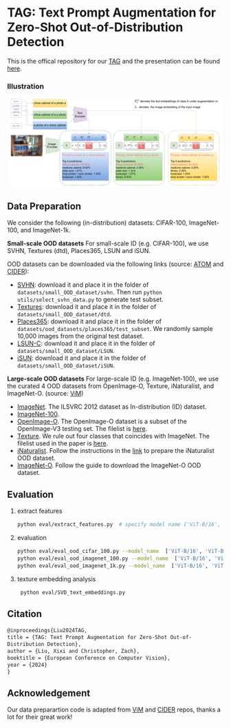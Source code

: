  
#  TAG: Text Prompt Augmentation for Zero-Shot Out-of-Distribution Detection

This is the offical repository for our [TAG](https://drive.google.com/file/d/1kAe3RQdOr-ViR3xwTSccnzxVYvYNUeGv/view?usp=sharing) and the presentation can be found [here](https://youtu.be/LMr6oOOCz9Q?si=MDfUTmqJe_sChNLs).


### Illustration

![Arch_figure](teaser.png)

## Data Preparation

We consider the following (in-distribution) datasets: CIFAR-100, ImageNet-100, and ImageNet-1k. 

**Small-scale OOD datasets** For small-scale ID (e.g. CIFAR-100), we use SVHN, Textures (dtd), Places365, LSUN and iSUN. 

OOD datasets can be downloaded via the following links (source: [ATOM](https://github.com/jfc43/informative-outlier-mining/blob/master/README.md) and [CIDER](https://github.com/deeplearning-wisc/cider?tab=readme-ov-file#how-to-exploit-hyperspherical-embeddings-for-out-of-distribution-detection)):

* [SVHN](http://ufldl.stanford.edu/housenumbers/test_32x32.mat): download it and place it in the folder of `datasets/small_OOD_dataset/svhn`. Then run `python utils/select_svhn_data.py` to generate test subset.
* [Textures](https://www.robots.ox.ac.uk/~vgg/data/dtd/download/dtd-r1.0.1.tar.gz): download it and place it in the folder of `datasets/small_OOD_dataset/dtd`.
* [Places365](http://data.csail.mit.edu/places/places365/test_256.tar): download it and place it in the folder of `datasets/ood_datasets/places365/test_subset`. We randomly sample 10,000 images from the original test dataset. 
* [LSUN-C](https://www.dropbox.com/s/fhtsw1m3qxlwj6h/LSUN.tar.gz): download it and place it in the folder of `datasets/small_OOD_dataset/LSUN`.
* [iSUN](https://www.dropbox.com/s/ssz7qxfqae0cca5/iSUN.tar.gz): download it and place it in the folder of `datasets/small_OOD_dataset/iSUN`.

**Large-scale OOD datasets** For large-scale ID (e.g. ImageNet-100), we use the curated 4 OOD datasets from OpenImage-O, Texture, iNaturalist, and ImageNet-O. (source: [ViM](https://github.com/haoqiwang/vim))
 
- [ImageNet](https://www.image-net.org/). The ILSVRC 2012 dataset as In-distribution (ID) dataset. 
- [ImageNet-100](https://github.com/deeplearning-wisc/MCM).
- [OpenImage-O](https://github.com/openimages/dataset/blob/main/READMEV3.md). The OpenImage-O dataset is a subset of the OpenImage-V3 testing set. The filelist is [here](datalists/openimage_o.txt).  
- [Texture](https://www.robots.ox.ac.uk/~vgg/data/dtd/). We rule out four classes that coincides with ImageNet. The filelist used in the paper is [here](datalists/texture.txt).
- [iNaturalist](https://arxiv.org/pdf/1707.06642.pdf). Follow the instructions in the [link](https://github.com/deeplearning-wisc/large_scale_ood) to prepare the iNaturalist OOD dataset.
- [ImageNet-O](https://github.com/hendrycks/natural-adv-examples). Follow the guide to download the ImageNet-O OOD dataset.


## Evaluation
 
1. extract features
    ```bash
    python eval/extract_features.py  # specify model name ['ViT-B/16', 'ViT-B/32','ViT-L/14', 'RN50', 'RN101']  
    ```
2. evaluation
    ```bash
    python eval/eval_ood_cifar_100.py --model_name  ['ViT-B/16', 'ViT-B/32','ViT-L/14', 'RN50', 'RN101'] --shuffle --M [int_number_of_augmentations] --temp [temperature] --score_name ['MSP', 'Max-Logit','Energy','GEN']
    python eval/eval_ood_imagenet_100.py --model_name  ['ViT-B/16', 'ViT-B/32','ViT-L/14', 'RN50', 'RN101'] --shuffle --M [int_number_of_augmentations] --temp [temperature] --score_name ['MSP', 'Max-Logit','Energy','GEN'] 
    python eval/eval_ood_imagenet_1k.py --model_name  ['ViT-B/16', 'ViT-B/32','ViT-L/14', 'RN50', 'RN101'] --shuffle --M [int_number_of_augmentations] --temp [temperature] --score_name ['MSP', 'Max-Logit','Energy','GEN']  
    ```
3. texture embedding analysis
   ```bash
    python eval/SVD_text_embeddings.py
    ```


## Citation

```
@inproceedings{Liu2024TAG,
title = {TAG: Text Prompt Augmentation for Zero-Shot Out-of-Distribution Detection},
author = {Liu, Xixi and Christopher, Zach},
booktitle = {European Conference on Computer Vision},
year = {2024}
}
```

## Acknowledgement

Our data preparartion code is adapted from [ViM](https://github.com/haoqiwang/vim) and [CIDER](https://github.com/deeplearning-wisc/cider?tab=readme-ov-file#how-to-exploit-hyperspherical-embeddings-for-out-of-distribution-detection) repos, thanks a lot for their great work!
